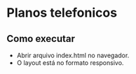 # Planos telefonicos

## Como executar

- Abrir arquivo index.html no navegador.
- O layout está no formato responsivo.
